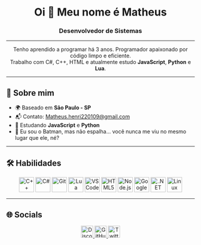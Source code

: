 <h1 align="center">Oi 👋 Meu nome é Matheus</h1>

<h3 align="center">Desenvolvedor de Sistemas</h3>

---

<p align="center">
  Tenho aprendido a programar há 3 anos. Programador apaixonado por código limpo e eficiente.<br/>
  Trabalho com C#, C++, HTML</strong> e atualmente estudo <strong>JavaScript</strong>, <strong>Python</strong> e <strong>Lua</strong>.
</p>

---

## 🧠 Sobre mim

- 🌍 Baseado em **São Paulo - SP**
- 📬 Contato: [Matheus.henri220109@gmail.com](mailto:Matheus.henri220109@gmail.com)
- 🚀 Estudando **JavaScript** e **Python**
- 🦇 Eu sou o Batman, mas não espalha... você nunca me viu no mesmo lugar que ele, né?

---

## 🛠️ Habilidades

<p align="center">
  <a href="https://docs.microsoft.com/en-us/cpp/?view=msvc-170" target="_blank"><img src="https://raw.githubusercontent.com/danielcranney/readme-generator/main/public/icons/skills/cplusplus-colored.svg" width="40" title="C++"/></a>
  <a href="https://docs.microsoft.com/en-us/dotnet/csharp/" target="_blank"><img src="https://raw.githubusercontent.com/danielcranney/readme-generator/main/public/icons/skills/csharp-colored.svg" width="40" title="C#"/></a>
  <a href="https://git-scm.com/" target="_blank"><img src="https://raw.githubusercontent.com/danielcranney/readme-generator/main/public/icons/skills/git-colored.svg" width="40" title="Git"/></a>
  <a href="https://lua.org/" target="_blank"><img src="https://raw.githubusercontent.com/danielcranney/readme-generator/main/public/icons/skills/lua-colored.svg" width="40" title="Lua"/></a>
  <a href="https://code.visualstudio.com/" target="_blank"><img src="https://raw.githubusercontent.com/danielcranney/readme-generator/main/public/icons/skills/visualstudiocode-colored.svg" width="40" title="VS Code"/></a>
  <a href="https://developer.mozilla.org/en-US/docs/Glossary/HTML5" target="_blank"><img src="https://raw.githubusercontent.com/danielcranney/readme-generator/main/public/icons/skills/html5-colored.svg" width="40" title="HTML5"/></a>
  <a href="https://nodejs.org/en/" target="_blank"><img src="https://raw.githubusercontent.com/danielcranney/readme-generator/main/public/icons/skills/nodejs-colored.svg" width="40" title="Node.js"/></a>
  <a href="https://cloud.google.com/" target="_blank"><img src="https://raw.githubusercontent.com/danielcranney/readme-generator/main/public/icons/skills/googlecloud-colored.svg" width="40" title="Google Cloud"/></a>
  <a href="https://dotnet.microsoft.com/en-us/" target="_blank"><img src="https://raw.githubusercontent.com/danielcranney/readme-generator/main/public/icons/skills/dot-net-colored.svg" width="40" title=".NET"/></a>
  <a href="https://www.linux.org" target="_blank"><img src="https://raw.githubusercontent.com/danielcranney/readme-generator/main/public/icons/skills/linux-colored.svg" width="40" title="Linux"/></a>
</p>

---

## 🌐 Socials

<p align="center">
  <a href="https://discord.com/users/theuzz.014" target="_blank">
    <img src="https://raw.githubusercontent.com/danielcranney/readme-generator/main/public/icons/socials/discord.svg" width="32" title="Discord"/>
  </a>
  <a href="https://github.com/Eltrava014" target="_blank">
    <img src="https://raw.githubusercontent.com/danielcranney/readme-generator/main/public/icons/socials/github.svg" width="32" title="GitHub"/>
  </a>
  <a href="https://x.com/theuz0140" target="_blank">
    <img src="https://raw.githubusercontent.com/danielcranney/readme-generator/main/public/icons/socials/twitter.svg" width="32" title="Twitter"/>
  </a>
</p>
